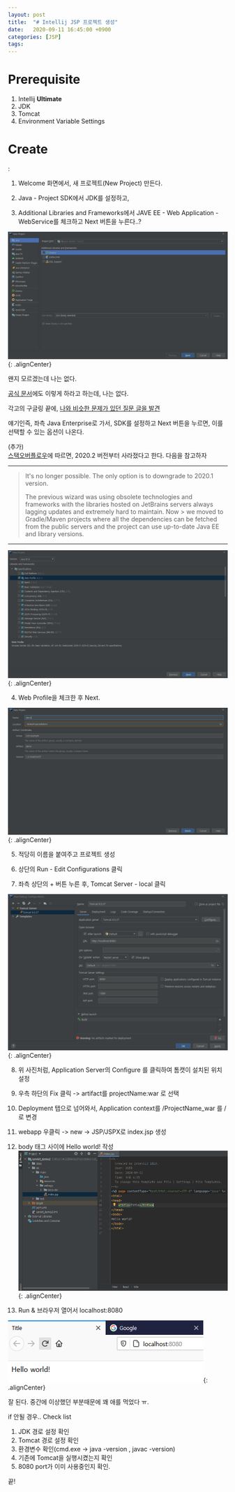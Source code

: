 ```yaml
---
layout: post
title:  "# Intellij JSP 프로젝트 생성"
date:   2020-09-11 16:45:00 +0900
categories: [JSP]
tags: 
---
```


# Prerequisite
1. Intellij **Ultimate**
2. JDK
3. Tomcat
4. Environment Variable Settings

# Create
:

1) Welcome 화면에서, 새 프로젝트(New Project) 만든다.  
   
2) Java - Project SDK에서 JDK를 설정하고,

3) Additional Libraries and Frameworks에서 JAVE EE - Web Application - WebService를 체크하고 Next 버튼을 누른다..?


![failed](/assets/images/2020-09-11-16-47-45_2020-09-11-jsp_project_with_intellij.md.png){: .alignCenter}

왠지 모르겠는데 나는 없다.

[공식 문서](https://www.jetbrains.com/help/idea/preparing-to-develop-a-web-service.html)에도 이렇게 하라고 하는데, 나는 없다.

각고의 구글링 끝에, [나와 비슷한 문제가 있던 질문 글을 발견](https://intellij-support.jetbrains.com/hc/en-us/community/posts/360009485660-No-Java-EE-tab-in-New-Project-)

얘기인즉, 좌측 Java Enterprise로 가서, SDK를 설정하고 Next 버튼을 누르면, 이를 선택할 수 있는 옵션이 나온다.

(추가)  
[스택오버플로우](https://stackoverflow.com/questions/63606475/how-to-create-a-new-java-ee-project-in-intellij-2020-2-without-gradle-or-maven/63606566#63606566)에 따르면, 2020.2 버전부터 사라졌다고 한다. 다음을 참고하자

---

> It's no longer possible. The only option is to downgrade to 2020.1 version.
> 
> The previous wizard was using obsolete technologies and frameworks with the libraries hosted on JetBrains servers always lagging updates and extremely hard to maintain. Now > we moved to Gradle/Maven projects where all the dependencies can be fetched from the public servers and the project can use up-to-date Java EE and library versions.

___


![success](/assets/images/2020-09-11-16-49-58_2020-09-11-jsp_project_with_intellij.md.png){: .alignCenter}

4) Web Profile을 체크한 후 Next.


![framework](/assets/images/2020-09-11-16-52-27_2020-09-11-jsp_project_with_intellij.md.png){: .alignCenter}

5) 적당히 이름을 붙여주고 프로젝트 생성

6) 상단의 Run - Edit Configurations 클릭

7) 좌측 상단의 + 버튼 누른 후, Tomcat Server - local 클릭

![tomcat](/assets/images/2020-09-11-16-58-01_2020-09-11-jsp_project_with_intellij.md.png){: .alignCenter}

8) 위 사진처럼, Application Server의 Configure 를 클릭하여 톰캣이 설치된 위치 설정
   
9) 우측 하단의 Fix 클릭 -> artifact를 projectName:war 로 선택

10) Deployment 탭으로 넘어와서, Application context를 /ProjectName_war 를 /로 변경

11) webapp 우클릭 -> new -> JSP/JSPX로 index.jsp 생성
    
12) body 태그 사이에 Hello world! 작성
![](/assets/images/2020-09-11-17-05-16_2020-09-11-jsp_project_with_intellij.md.png){: .alignCenter}

13) Run & 브라우저 열어서 localhost:8080

![done](/assets/images/2020-09-11-17-04-17_2020-09-11-jsp_project_with_intellij.md.png){: .alignCenter}

잘 된다. 중간에 이상했던 부분때문에 꽤 애를 먹었다 ㅠ.

if 안될 경우.. Check list
1. JDK 경로 설정 확인
2. Tomcat 경로 설정 확인
3. 환경변수 확인(cmd.exe -> java -version , javac -version)
4. 기존에 Tomcat을 실행시켰는지 확인
5. 8080 port가 이미 사용중인지 확인.

끝!